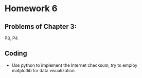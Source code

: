 # Homework 6

## Problems of Chapter 3:
P3, P4


## Coding

- Use python to implement the Internet checksum, try to employ matplotlib for data visualization.

